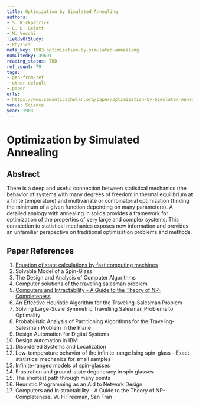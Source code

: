 ```yaml
---
title: Optimization by Simulated Annealing
authors:
- S. Kirkpatrick
- C. D. Gelatt
- M. Vecchi
fieldsOfStudy:
- Physics
meta_key: 1983-optimization-by-simulated-annealing
numCitedBy: 39691
reading_status: TBD
ref_count: 79
tags:
- gen-from-ref
- other-default
- paper
urls:
- https://www.semanticscholar.org/paper/Optimization-by-Simulated-Annealing-Kirkpatrick-Gelatt/dd5061631a4d11fa394f4421700ebf7e78dcbc59?sort=total-citations
venue: Science
year: 1983
---
```


# Optimization by Simulated Annealing

## Abstract

There is a deep and useful connection between statistical mechanics (the behavior of systems with many degrees of freedom in thermal equilibrium at a finite temperature) and multivariate or combinatorial optimization (finding the minimum of a given function depending on many parameters). A detailed analogy with annealing in solids provides a framework for optimization of the properties of very large and complex systems. This connection to statistical mechanics exposes new information and provides an unfamiliar perspective on traditional optimization problems and methods.

## Paper References

1. [Equation of state calculations by fast computing machines](1953-equation-of-state-calculations-by-fast-computing-machines)
2. Solvable Model of a Spin-Glass
3. The Design and Analysis of Computer Algorithms
4. Computer solutions of the traveling salesman problem
5. [Computers and Intractability - A Guide to the Theory of NP-Completeness](1978-computers-and-intractability-a-guide-to-the-theory-of-np-completeness)
6. An Effective Heuristic Algorithm for the Traveling-Salesman Problem
7. Solving Large-Scale Symmetric Travelling Salesman Problems to Optimality
8. Probabilistic Analysis of Partitioning Algorithms for the Traveling-Salesman Problem in the Plane
9. Design Automation for Digital Systems
10. Design automation in IBM
11. Disordered Systems and Localization
12. Low-temperature behavior of the infinite-range Ising spin-glass - Exact statistical mechanics for small samples
13. Infinite-ranged models of spin-glasses
14. Frustration and ground-state degeneracy in spin glasses
15. The shortest path through many points
16. Heuristic Programming as an Aid to Network Design
17. Computers and In stractability - A Guide to the Theory of NP-Completeness. W. H Freeman, San Fran
